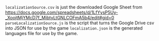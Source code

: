 `localizationSource.csv` is just the downloaded Google Sheet from https://docs.google.com/spreadsheets/d/1LfYysP5Uy-_XoojtMjYMcD7f_MibtyLtGNLCOFmA5b4/edit#gid=0
`parseLocalizationSource.js` is the script that turns the Google Drive csv into JSON for use by the game
`localization.json` is the generated languages file for use by the game.